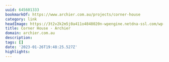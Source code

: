 ```yaml
---
uuid: 645601333
bookmarkOf: https://www.archier.com.au/projects/corner-house
category: link
headImage: https://3t2v2k2m5j0a411o4848020n-wpengine.netdna-ssl.com/wp-content/uploads/08_RGardiner1463c.jpg
title: Corner House - Archier
domain: archier.com.au
description: 
tags: []
date: '2023-01-26T19:48:25.527Z'
highlights: 
---
```




